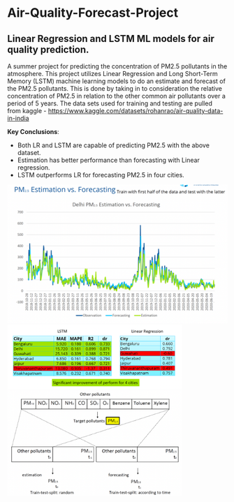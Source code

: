 # Air-Quality-Forecast-Project
## Linear Regression and LSTM ML models for air quality prediction.
A summer project for predicting the concentration of PM2.5 pollutants in the atmosphere. This project utilizes Linear Regression and Long Short-Term Memory (LSTM) machine learning models to do an estimate and forecast of the PM2.5 pollutants. This is done by taking in to consideration the relative concentration of PM2.5 in relation to the other common air pollutants over a period of 5 years. The data sets used for training and testing are pulled from kaggle - https://www.kaggle.com/datasets/rohanrao/air-quality-data-in-india <br/>

**Key Conclusions**:
* Both LR and LSTM are capable of predicting PM2.5 with the above dataset.
* Estimation has better performance than forecasting with Linear regression.
* LSTM outperforms LR for forecasting PM2.5 in four cities.
<img src="./Assets/LR_estimation_VS_Forecast.png" width=800>
<img src="./Assets/LR_VS_LSTM.png" width=400>
<img src="./Assets/Estimation_VS_Forecast_Logic.png" width=400>